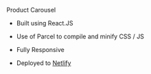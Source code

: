Product Carousel

- Built using React.JS
- Use of Parcel to compile and minify CSS / JS
- Fully Responsive

- Deployed to <a href="https:///alex-zabiela-test.netlify.com/">Netlify</a>
